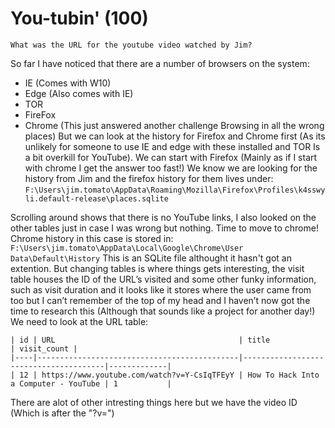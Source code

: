 # You-tubin' (100)
`What was the URL for the youtube video watched by Jim?`

So far I have noticed that there are a number of browsers on the system:
-	IE (Comes with W10)
-	Edge (Also comes with IE)
-	TOR
-	FireFox
-	Chrome
(This just answered another challenge Browsing in all the wrong places)
But we can look at the history for Firefox and Chrome first (As its unlikely for someone to use IE and edge with these installed and TOR Is a bit overkill for YouTube).
We can start with Firefox (Mainly as if I start with chrome I get the answer too fast!)
We know we are looking for the history from Jim and the firefox history for them lives under:\
`F:\Users\jim.tomato\AppData\Roaming\Mozilla\Firefox\Profiles\k4sswyli.default-release\places.sqlite`

Scrolling around shows that there is no YouTube links, I also looked on the other tables just in case I was wrong but nothing. Time to move to chrome!
Chrome history in this case is stored in:\
`F:\Users\jim.tomato\AppData\Local\Google\Chrome\User Data\Default\History` This is an SQLite file althought it hasn't got an extention.
But changing tables is where things gets interesting, the visit table houses the ID of the URL’s visited and some other funky information, such as visit duration and it looks like it stores where the user came from too but I can’t remember of the top of my head and I haven’t now got the time to research this (Although that sounds like a project for another day!) We need to look at the URL table:
```
| id | URL                                         | title                                 | visit_count |
|----|---------------------------------------------|---------------------------------------|-------------|
| 12 | https://www.youtube.com/watch?v=Y-CsIqTFEyY | How To Hack Into a Computer - YouTube | 1           |
```
There are alot of other intresting things here but we have the video ID (Which is after the "?v=")